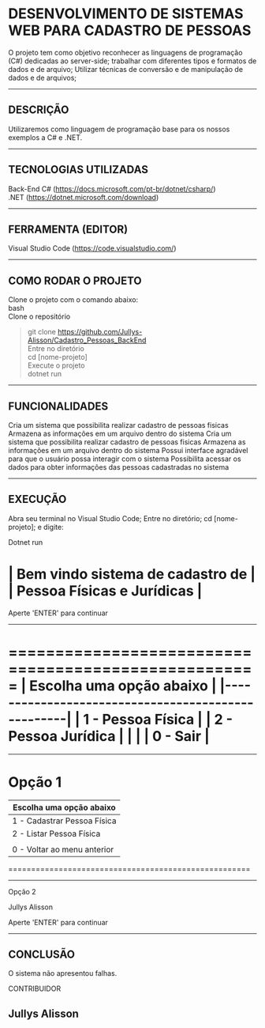 # DESENVOLVIMENTO DE SISTEMAS  WEB PARA CADASTRO DE PESSOAS

O projeto tem como objetivo reconhecer as linguagens de programação (C#) dedicadas ao server-side;
trabalhar com diferentes tipos e formatos de dados e de arquivo;
Utilizar técnicas de conversão e de manipulação de dados e de arquivos;

-------------------------------------------------------------------------------------------------------------------------------------------------------------------------
## DESCRIÇÃO
Utilizaremos como linguagem de programação base para os nossos exemplos a C# e .NET.

-------------------------------------------------------------------------------------------------------------------------------------------------------------------------
## TECNOLOGIAS UTILIZADAS

Back-End
C# (https://docs.microsoft.com/pt-br/dotnet/csharp/)  
.NET (https://dotnet.microsoft.com/download)  

-------------------------------------------------------------------------------------------------------------------------------------------------------------------------
## FERRAMENTA (EDITOR)

Visual Studio Code (https://code.visualstudio.com/)

-------------------------------------------------------------------------------------------------------------------------------------------------------------------------
## COMO RODAR O PROJETO
 
Clone o projeto com o comando abaixo:  
bash  
Clone o repositório  
>git clone https://github.com/Jullys-Alisson/Cadastro_Pessoas_BackEnd  
Entre no diretório  
>cd [nome-projeto]  
Execute o projeto  
>dotnet run

-----------------------------------------------------------------------------------------------------------------------------------------------------------------------
## FUNCIONALIDADES

Cria um sistema que possibilita realizar cadastro de pessoas fisicas
Armazena as informações em um arquivo dentro do sistema
Cria um sistema que possibilita realizar cadastro de pessoas fisicas
Armazena as informações em um arquivo dentro do sistema
Possui interface agradável para que o usuário possa interagir com o sistema
Possibilita acessar os dados para obter informações das pessoas cadastradas no sistema

-----------------------------------------------------------------------------------------------------------------------------------------------------------------------
## EXECUÇÃO 

Abra seu terminal no Visual Studio Code;
Entre no diretório;
cd [nome-projeto];
e digite:

Dotnet run





|        Bem vindo sistema de cadastro de           |
|           Pessoa Físicas e Jurídicas              |
=====================================================

Aperte 'ENTER' para continuar

-----------------------------------------------------

=====================================================
|             Escolha uma opção abaixo              |
|---------------------------------------------------|
|              1 - Pessoa Física                    |
|              2 - Pessoa Jurídica                  |
|                                                   |
|              0 - Sair                             |
=====================================================

-----------------------------------------------------
Opção 1
=====================================================
|             Escolha uma opção abaixo              |
|---------------------------------------------------|
|              1 - Cadastrar Pessoa Física          |
|              2 - Listar Pessoa Física             |
|                                                   |
|              0 - Voltar ao menu anterior          |
=====================================================

-----------------------------------------------------
Opção 2

Jullys Alisson

Aperte 'ENTER' para continuar

-----------------------------------------------------
## CONCLUSÃO

O sistema não apresentou falhas.

CONTRIBUIDOR 

## Jullys Alisson
